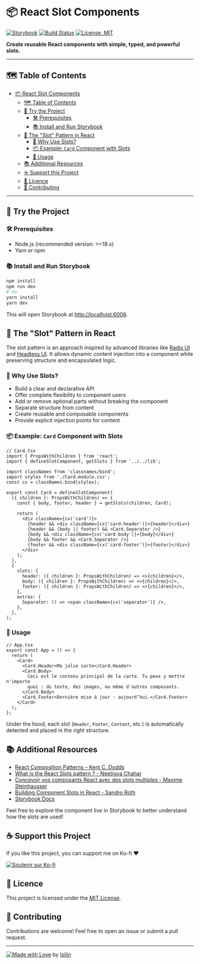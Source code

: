 # 📦 React Slot Components

[![Storybook](https://img.shields.io/badge/Storybook-Live-purple?logo=storybook&logoColor=white)](https://isilin.github.io/react-slot/)
[![Build Status](https://github.com/Isilin/react-slot/actions/workflows/deploy-storybook.yml/badge.svg)](https://github.com/Isilin/react-slot/actions/workflows/deploy-storybook.yml)
[![License: MIT](https://img.shields.io/badge/License-MIT-yellow.svg)](https://opensource.org/licenses/MIT)

**Create reusable React components with simple, typed, and powerful slots.**

---

## 🗺️ Table of Contents

- [📦 React Slot Components](#-react-slot-components)
  - [🗺️ Table of Contents](#️-table-of-contents)
  - [🧪 Try the Project](#-try-the-project)
    - [🛠️ Prerequisites](#️-prerequisites)
    - [📚 Install and Run Storybook](#-install-and-run-storybook)
  - [🧩 The "Slot" Pattern in React](#-the-slot-pattern-in-react)
    - [📘 Why Use Slots?](#-why-use-slots)
    - [📦 Example: `Card` Component with Slots](#-example-card-component-with-slots)
    - [🧪 Usage](#-usage)
  - [📚 Additional Resources](#-additional-resources)
  - [☕ Support this Project](#-support-this-project)
  - [🪪 Licence](#-licence)
  - [🤝 Contributing](#-contributing)

---

## 🧪 Try the Project

### 🛠️ Prerequisites

- Node.js (recommended version: >=18.x)
- Yarn or npm

### 📚 Install and Run Storybook

```bash
npm install
npm run dev
# ou
yarn install
yarn dev
```

This will open Storybook at [http://localhost:6006](http://localhost:6006).

## 🧩 The "Slot" Pattern in React

The slot pattern is an approach inspired by advanced libraries like [Radix UI](https://www.radix-ui.com/) and [Headless UI](https://headlessui.dev/). It allows dynamic content injection into a component while preserving structure and encapsulated logic.

### 📘 Why Use Slots?

- Build a clear and declarative API
- Offer complete flexibility to component users
- Add or remove optional parts without breaking the component
- Separate structure from content
- Create reusable and composable components
- Provide explicit injection points for content

### 📦 Example: `Card` Component with Slots

```tsx
// Card.tsx
import { PropsWithChildren } from 'react';
import { defineSlotComponent, getSlots } from '../../lib';

import classNames from 'classnames/bind';
import styles from './Card.module.css';
const cx = classNames.bind(styles);

export const Card = defineSlotComponent(
  ({ children }: PropsWithChildren) => {
    const { body, footer, header } = getSlots(children, Card);

    return (
      <div className={cx('card')}>
        {header && <div className={cx('card-header')}>{header}</div>}
        {header && (body || footer) && <Card.Separator />}
        {body && <div className={cx('card-body')}>{body}</div>}
        {body && footer && <Card.Separator />}
        {footer && <div className={cx('card-footer')}>{footer}</div>}
      </div>
    );
  },
  {
    slots: {
      header: ({ children }: PropsWithChildren) => <>{children}</>,
      body: ({ children }: PropsWithChildren) => <>{children}</>,
      footer: ({ children }: PropsWithChildren) => <>{children}</>,
    },
    extras: {
      Separator: () => <span className={cx('separator')} />,
    },
  },
);
```

### 🧪 Usage

```tsx
// App.tsx
export const App = () => {
  return (
    <Card>
      <Card.Header>Ma jolie carte</Card.Header>
      <Card.Body>
        Ceci est le contenu principal de la carte. Tu peux y mettre n'importe
        quoi : du texte, des images, ou même d'autres composants.
      </Card.Body>
      <Card.Footer>Dernière mise à jour : aujourd’hui.</Card.Footer>
    </Card>
  );
};
```

Under the hood, each slot (`Header`, `Footer`, `Content`, etc.) is automatically detected and placed in the right structure.

## 📚 Additional Resources

- [React Composition Patterns – Kent C. Dodds](https://kentcdodds.com/blog/compound-components-with-react-hooks)
- [What is the React Slots pattern ? - Neetigya Chahar](https://dev.to/neetigyachahar/what-is-the-react-slots-pattern-2ld9)
- [Concevoir vos composants React avec des slots multiples - Maxime Steinhausser](https://www.elao.com/blog/dev/react-component-slots)
- [Building Component Slots in React - Sandro Roth](https://sandroroth.com/blog/react-slots/)
- [Storybook Docs](https://storybook.js.org/docs/react/get-started/introduction)

Feel free to explore the component live in Storybook to better understand how the slots are used!

## ☕ Support this Project

If you like this project, you can support me on Ko-fi ❤️

[![Soutenir sur Ko-fi](https://img.shields.io/badge/Soutenir_sur_Ko--fi-F96400?logo=kofi&logoColor=white)](https://ko-fi.com/isilin)

## 🪪 Licence

This project is licensed under the [MIT License](https://opensource.org/licenses/MIT).

## 🤝 Contributing

Contributions are welcome!
Feel free to open an issue or submit a pull request.

---

[![Made with Love](https://img.shields.io/badge/Made%20with-%E2%9D%A4-red)](https://github.com/Isilin) by [Isilin](https://github.com/Isilin)
